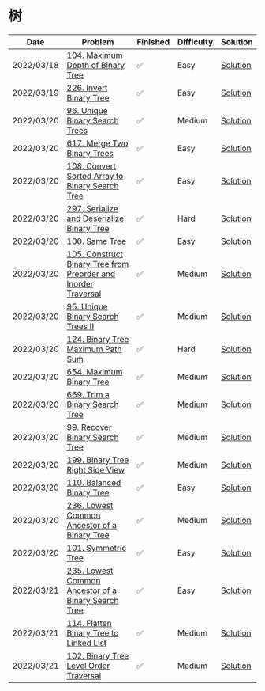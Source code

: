 # 树
| Date       | Problem                                                                                                                                                    | Finished | Difficulty | Solution                                               |
|------------|------------------------------------------------------------------------------------------------------------------------------------------------------------|----------|------------|--------------------------------------------------------|
| 2022/03/18 | [104. Maximum Depth of Binary Tree](https://leetcode.com/problems/maximum-depth-of-binary-tree/)                                                           | ✅        | Easy       | [Solution](./src/tree/MaxDepth.java)                   |
| 2022/03/19 | [226. Invert Binary Tree](https://leetcode.com/problems/invert-binary-tree/)                                                                               | ✅        | Easy       | [Solution](./src/tree/InvertTree.java)                 |
| 2022/03/20 | [96. Unique Binary Search Trees](https://leetcode.com/problems/unique-binary-search-trees/)                                                                | ✅        | Medium     | [Solution](./src/tree/NumTrees.java)                   |
| 2022/03/20 | [617. Merge Two Binary Trees](https://leetcode.com/problems/merge-two-binary-trees/)                                                                       | ✅        | Easy       | [Solution](./src/tree/MergeTrees.java)                 |
| 2022/03/20 | [108. Convert Sorted Array to Binary Search Tree](https://leetcode.com/problems/convert-sorted-array-to-binary-search-tree/)                               | ✅        | Easy       | [Solution](./src/tree/SortedArrayToBST.java)           |
| 2022/03/20 | [297. Serialize and Deserialize Binary Tree](https://leetcode.com/problems/serialize-and-deserialize-binary-tree/)                                         | ✅        | Hard       | [Solution](./src/tree/Codec.java)                      |
| 2022/03/20 | [100. Same Tree](https://leetcode.com/problems/same-tree/)                                                                                                 | ✅        | Easy       | [Solution](./src/tree/IsSameTree.java)                 |
| 2022/03/20 | [105. Construct Binary Tree from Preorder and Inorder Traversal](https://leetcode.com/problems/construct-binary-tree-from-preorder-and-inorder-traversal/) | ✅        | Medium     | [Solution](./src/tree/BuildTree.java)                  |
| 2022/03/20 | [95. Unique Binary Search Trees II](https://leetcode.com/problems/unique-binary-search-trees-ii/)                                                          | ✅        | Medium     | [Solution](./src/tree/GenerateTrees.java)              |
| 2022/03/20 | [124. Binary Tree Maximum Path Sum](https://leetcode.com/problems/binary-tree-maximum-path-sum/)                                                           | ✅        | Hard       | [Solution](./src/tree/MaxPathSum.java)                 |
| 2022/03/20 | [654. Maximum Binary Tree](https://leetcode.com/problems/maximum-binary-tree/)                                                                             | ✅        | Medium     | [Solution](./src/tree/ConstructMaximumBinaryTree.java) |
| 2022/03/20 | [669. Trim a Binary Search Tree](https://leetcode.com/problems/trim-a-binary-search-tree/)                                                                 | ✅        | Medium     | [Solution](./src/tree/TrimBST.java)                    |
| 2022/03/20 | [99. Recover Binary Search Tree](https://leetcode.com/problems/recover-binary-search-tree/)                                                                | ✅        | Medium     | [Solution](./src/tree/RecoverTree.java)                |
| 2022/03/20 | [199. Binary Tree Right Side View](https://leetcode.com/problems/binary-tree-right-side-view/)                                                             | ✅        | Medium     | [Solution](./src/tree/RightSideView.java)              |
| 2022/03/20 | [110. Balanced Binary Tree](https://leetcode.com/problems/balanced-binary-tree/)                                                                           | ✅        | Easy       | [Solution](./src/tree/IsBalanced.java)                 |
| 2022/03/20 | [236. Lowest Common Ancestor of a Binary Tree](https://leetcode.com/problems/lowest-common-ancestor-of-a-binary-tree/)                                     | ✅        | Medium     | [Solution](./src/tree/LowestCommonAncestor.java)       |
| 2022/03/20 | [101. Symmetric Tree](https://leetcode.com/problems/symmetric-tree/)                                                                                       | ✅        | Easy       | [Solution](./src/tree/IsSymmetric.java)                |
| 2022/03/21 | [235. Lowest Common Ancestor of a Binary Search Tree](https://leetcode.com/problems/lowest-common-ancestor-of-a-binary-search-tree/)                       | ✅        | Easy       | [Solution](./src/tree/LowestCommonAncestor1.java)      |
| 2022/03/21 | [114. Flatten Binary Tree to Linked List](https://leetcode.com/problems/flatten-binary-tree-to-linked-list/)                                               | ✅        | Medium     | [Solution](./src/tree/Flatten.java)                    |
| 2022/03/21 | [102. Binary Tree Level Order Traversal](https://leetcode.com/problems/binary-tree-level-order-traversal/)                                                 | ✅        | Medium     | [Solution](./src/tree/LevelOrder.java)                 |
    